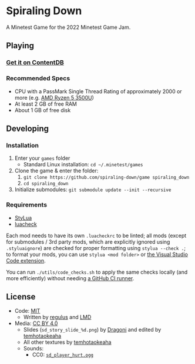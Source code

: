 # Spiraling Down

A Minetest Game for the 2022 Minetest Game Jam.

## Playing

### [Get it on ContentDB](https://content.minetest.net/packages/sdd/spiraling_down)

### Recommended Specs

* CPU with a PassMark Single Thread Rating of approximately 2000 or more (e.g. [AMD Ryzen 5 3500U](https://www.cpubenchmark.net/cpu.php?cpu=AMD+Ryzen+5+3500U&id=3421))
* At least 2 GB of free RAM
* About 1 GB of free disk

## Developing

### Installation

1. Enter your `games` folder
   * Standard Linux installation: `cd ~/.minetest/games`
2. Clone the game & enter the folder:
   1. `git clone https://github.com/spiraling-down/game spiraling_down`
   2. `cd spiraling_down`
3. Initialize submodules: `git submodule update --init --recursive`

### Requirements

* [StyLua](https://github.com/JohnnyMorganz/StyLua)
* [luacheck](https://github.com/mpeterv/luacheck)

Each mod needs to have its own `.luacheckrc` to be linted;
all mods (except for submodules / 3rd party mods, which are explicitly ignored using `.styluaignore`)
are checked for proper formatting using `stylua --check .`;
to format your mods, you can use `stylua <mod folder>`
or [the Visual Studio Code extension](https://marketplace.visualstudio.com/items?itemName=JohnnyMorganz.stylua).

You can run `./utils/code_checks.sh` to apply the same checks locally (and more efficiently)
without needing [a GitHub CI runner](https://github.com/nektos/act).

## License

* Code: [MIT](https://opensource.org/licenses/MIT)
  * Written by [regulus](https://github.com/regulus79) and [LMD](https://github.com/appgurueu)
* Media: [CC BY 4.0](https://creativecommons.org/licenses/by/4.0/legalcode)
  * Slides (`sd_story_slide_%d.png`) by [Dragoni](https://github.com/DragoniEU/) and edited by [temhotaokeaha](https://github.com/temhotaokeaha)
  * All other textures by [temhotaokeaha](https://github.com/temhotaokeaha)
  * Sounds:
    * CC0: [`sd_player_hurt.ogg`](https://freesound.org/people/Rickplayer/sounds/530486/)